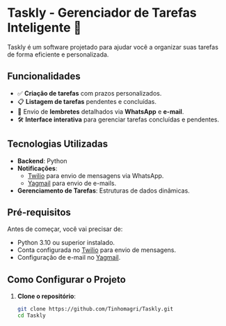 # Taskly - Gerenciador de Tarefas Inteligente 🚀

Taskly é um software projetado para ajudar você a organizar suas tarefas de forma eficiente e personalizada.

## Funcionalidades

- ✅ **Criação de tarefas** com prazos personalizados.
- 📋 **Listagem de tarefas** pendentes e concluídas.
- 🔔 Envio de **lembretes** detalhados via **WhatsApp** e **e-mail**.
- 🛠️ **Interface interativa** para gerenciar tarefas concluídas e pendentes.

## Tecnologias Utilizadas

- **Backend**: Python
- **Notificações**:
  - [Twilio](https://www.twilio.com/) para envio de mensagens via WhatsApp.
  - [Yagmail](https://pypi.org/project/yagmail/) para envio de e-mails.
- **Gerenciamento de Tarefas**: Estruturas de dados dinâmicas.

## Pré-requisitos

Antes de começar, você vai precisar de:

- Python 3.10 ou superior instalado.
- Conta configurada no [Twilio](https://www.twilio.com/) para envio de mensagens.
- Configuração de e-mail no [Yagmail](https://pypi.org/project/yagmail/).

## Como Configurar o Projeto

1. **Clone o repositório**:
   ```bash
   git clone https://github.com/Tinhomagri/Taskly.git
   cd Taskly
